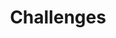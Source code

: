 ---
title: Challenges
menu:
    sidebar:
        name: Challenges
        identifier: cyber-security-challenges
        parent: cyber-security
        weight: 1
---
